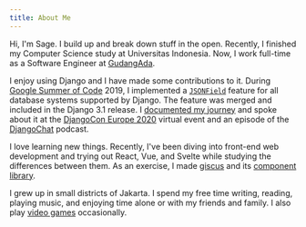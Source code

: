 ```yaml
---
title: About Me
---
```


Hi, I'm Sage. I build up and break down stuff in the open. Recently, I finished
my Computer Science study at Universitas Indonesia. Now, I work full-time as a
Software Engineer at [GudangAda][gudangada].

I enjoy using Django and I have made some contributions to it. During [Google
Summer of Code][gsoc] 2019, I implemented a [`JSONField`][jsonfield] feature
for all database systems supported by Django. The feature was merged and
included in the Django 3.1 release. I [documented my journey][documented] and
spoke about it at the [DjangoCon Europe 2020][djceu2020] virtual event and an
episode of the [DjangoChat][djangochat] podcast.

I love learning new things. Recently, I've been diving into front-end web
development and trying out React, Vue, and Svelte while studying the
differences between them. As an exercise, I made [giscus][giscus] and its
[component library][giscus-component].

I grew up in small districts of Jakarta. I spend my free time writing, reading,
playing music, and enjoying time alone or with my friends and family. I also
play [video games][steam] occasionally.

[gudangada]: https://gudangada.com
[gsoc]: https://g.co/gsoc
[jsonfield]: https://docs.djangoproject.com/en/3.1/releases/3.1/#jsonfield-for-all-supported-database-backends
[documented]: /gsoc
[djceu2020]: https://www.youtube.com/watch?v=o9Zb1RmS8vk&list=PLY_che_OEsX3Bvg0X8cCgz2Xo7ONwuenz&index=18
[djangochat]: https://djangochat.com/episodes/google-summer-of-code-sage-abdullah
[giscus]: https://giscus.app
[giscus-component]: https://github.com/giscus/giscus-component
[steam]: https://steamcommunity.com/id/laymonage

